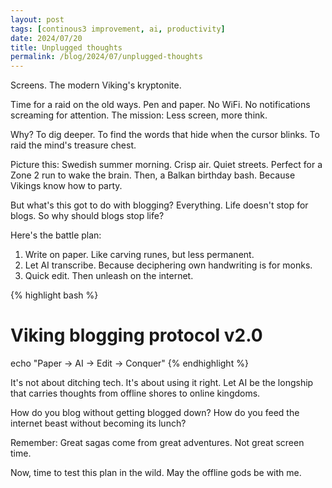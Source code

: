 ```yaml
---
layout: post
tags: [continous3 improvement, ai, productivity]
date: 2024/07/20
title: Unplugged thoughts
permalink: /blog/2024/07/unplugged-thoughts
---
```


Screens. The modern Viking's kryptonite. 

Time for a raid on the old ways. Pen and paper. No WiFi. No notifications screaming for attention.
The mission: Less screen, more think. 

Why? To dig deeper. To find the words that hide when the cursor blinks. To raid the mind's treasure chest.

Picture this: Swedish summer morning. Crisp air. Quiet streets. Perfect for a Zone 2 run to wake the brain. Then, a Balkan birthday bash. Because Vikings know how to party.

But what's this got to do with blogging? Everything. 
Life doesn't stop for blogs. So why should blogs stop life?

Here's the battle plan:
1. Write on paper. Like carving runes, but less permanent.
2. Let AI transcribe. Because deciphering own handwriting is for monks.
3. Quick edit. Then unleash on the internet.

{% highlight bash %}
# Viking blogging protocol v2.0
echo "Paper -> AI -> Edit -> Conquer"
{% endhighlight %}

It's not about ditching tech. It's about using it right. Let AI be the longship that carries thoughts from offline shores to online kingdoms.

How do you blog without getting blogged down? How do you feed the internet beast without becoming its lunch?

Remember: Great sagas come from great adventures. Not great screen time.

Now, time to test this plan in the wild. May the offline gods be with me.
